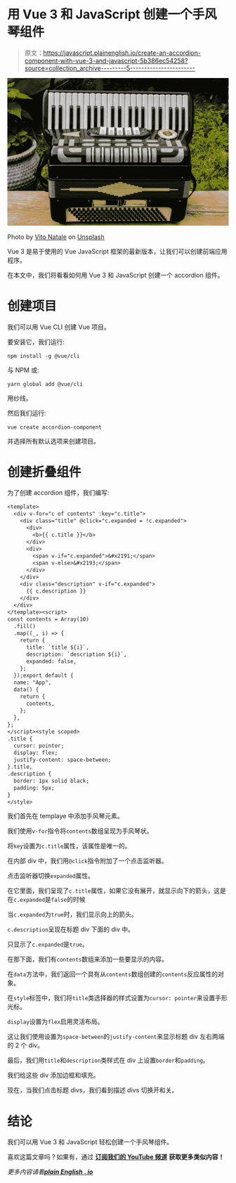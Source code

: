 # 用 Vue 3 和 JavaScript 创建一个手风琴组件

> 原文：<https://javascript.plainenglish.io/create-an-accordion-component-with-vue-3-and-javascript-5b386ec54258?source=collection_archive---------5----------------------->

![](img/0da51cc6b5bafeb907534dd4def8faeb.png)

Photo by [Vito Natale](https://unsplash.com/@otiv345?utm_source=medium&utm_medium=referral) on [Unsplash](https://unsplash.com?utm_source=medium&utm_medium=referral)

Vue 3 是易于使用的 Vue JavaScript 框架的最新版本，让我们可以创建前端应用程序。

在本文中，我们将看看如何用 Vue 3 和 JavaScript 创建一个 accordion 组件。

# 创建项目

我们可以用 Vue CLI 创建 Vue 项目。

要安装它，我们运行:

```
npm install -g @vue/cli
```

与 NPM 或:

```
yarn global add @vue/cli
```

用纱线。

然后我们运行:

```
vue create accordion-component
```

并选择所有默认选项来创建项目。

# 创建折叠组件

为了创建 accordion 组件，我们编写:

```
<template>
  <div v-for="c of contents" :key="c.title">
    <div class="title" @click="c.expanded = !c.expanded">
      <div>
        <b>{{ c.title }}</b>
      </div>
      <div>
        <span v-if="c.expanded">&#x2191;</span>
        <span v-else>&#x2193;</span>
      </div>
    </div>
    <div class="description" v-if="c.expanded">
      {{ c.description }}
    </div>
  </div>
</template><script>
const contents = Array(10)
  .fill()
  .map((_, i) => {
    return {
      title: `title ${i}`,
      description: `description ${i}`,
      expanded: false,
    };
  });export default {
  name: "App",
  data() {
    return {
      contents,
    };
  },
};
</script><style scoped>
.title {
  cursor: pointer;
  display: flex;
  justify-content: space-between;
}.title,
.description {
  border: 1px solid black;
  padding: 5px;
}
</style>
```

我们首先在 templaye 中添加手风琴元素。

我们使用`v-for`指令将`contents`数组呈现为手风琴状。

将`key`设置为`c.title`属性，该属性是唯一的。

在内部 div 中，我们用`@click`指令附加了一个点击监听器。

点击监听器切换`expanded`属性。

在它里面，我们呈现了`c.title`属性，如果它没有展开，就显示向下的箭头，这是在`c.expanded`是`false`的时候

当`c.expanded`为`true`时，我们显示向上的箭头。

`c.description`呈现在标题 div 下面的 div 中。

只显示了`c.expanded`是`true`。

在那下面，我们有`contents`数组来添加一些要显示的内容。

在`data`方法中，我们返回一个具有从`contents`数组创建的`contents`反应属性的对象。

在`style`标签中，我们将`title`类选择器的样式设置为`cursor: pointer`来设置手形光标。

`display`设置为`flex`启用灵活布局。

这让我们使用设置为`space-between`的`justify-content`来显示标题 div 左右两端的 2 个 div。

最后，我们用`title`和`description`类样式在 div 上设置`border`和`padding`。

我们给这些 div 添加边框和填充。

现在，当我们点击标题 divs，我们看到描述 divs 切换开和关。

# 结论

我们可以用 Vue 3 和 JavaScript 轻松创建一个手风琴组件。

喜欢这篇文章吗？如果有，通过 [**订阅我们的 YouTube 频道**](https://www.youtube.com/channel/UCtipWUghju290NWcn8jhyAw?sub_confirmation=true) **获取更多类似内容！**

*更多内容请看*[***plain English . io***](https://plainenglish.io/)